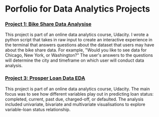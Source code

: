 # Porfolio for Data Analytics Projects

### [Project 1: Bike Share Data Analysise](https://github.com/SEJUNGJENN-C/project_portfolio/tree/BikeShare)

This project is part of an online data analytics course, Udacity. I wrote a python script that takes in raw input to create an interactive experience in the terminal that answers questions about the dataset that users may have about the bike share data. For example, "Would you like to see data for Chicago, New York, or Washington?" The user's answers to the questions will determine the city and timeframe on which user will conduct data analysis. 

### [Project 3: Prosper Loan Data EDA](https://github.com/SEJUNGJENN-C/LoanData_EDA.git)

This project is part of an online data analytics course, Udacity. The main focus was to see how different variables play out in predicting loan status: completed, current, past due, charged-off, or defaulted. The analysis included univariate, bivariate and multivariate visualisations to explore variable-loan status relationship.

